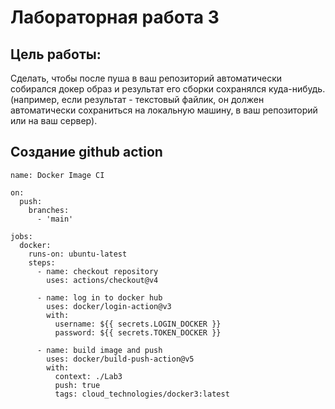 # Лабораторная работа 3
## Цель работы:
Сделать, чтобы после пуша в ваш репозиторий автоматически собирался докер образ и результат его сборки сохранялся куда-нибудь. (например, если результат - текстовый файлик, он должен автоматически сохраниться на локальную машину, в ваш репозиторий или на ваш сервер).
## Создание github action
```
name: Docker Image CI

on: 
  push:
    branches:
      - 'main'

jobs:
  docker:
    runs-on: ubuntu-latest
    steps:
      - name: checkout repository
        uses: actions/checkout@v4
      
      - name: log in to docker hub 
        uses: docker/login-action@v3
        with:
          username: ${{ secrets.LOGIN_DOCKER }}
          password: ${{ secrets.TOKEN_DOCKER }}

      - name: build image and push
        uses: docker/build-push-action@v5
        with:
          context: ./Lab3
          push: true
          tags: cloud_technologies/docker3:latest
```
